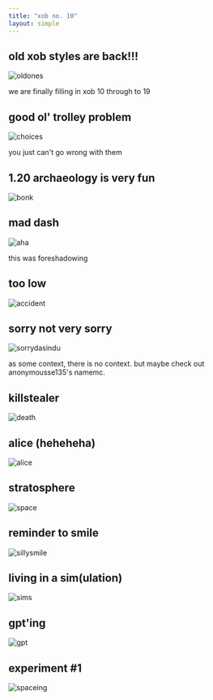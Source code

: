 ```yaml
---
title: "xob no. 10"
layout: simple
---
```


## old xob styles are back!!!

![oldones](assets/oldones.png)

we are finally filling in xob 10 through to 19

## good ol' trolley problem

![choices](assets/choices.png)

you just can't go wrong with them

## 1.20 archaeology is very fun

![bonk](assets/bonk.png)

## mad dash

![aha](assets/aha.png)

this was foreshadowing

## too low

![accident](assets/accident.png)

## sorry not very sorry

![sorrydasindu](assets/sorrydasindu.png)

as some context, there is no context. but maybe check out anonymousse135's namemc.

## killstealer

![death](assets/death.png)

## alice (heheheha)

![alice](assets/alice.png)

## stratosphere

![space](assets/space.png)

## reminder to smile

![sillysmile](assets/sillysmile.png)

## living in a sim(ulation)

![sims](assets/sims.png)

## gpt'ing

![gpt](assets/gpt.png)

## experiment #1

![spaceing](assets/spaceing.png)
